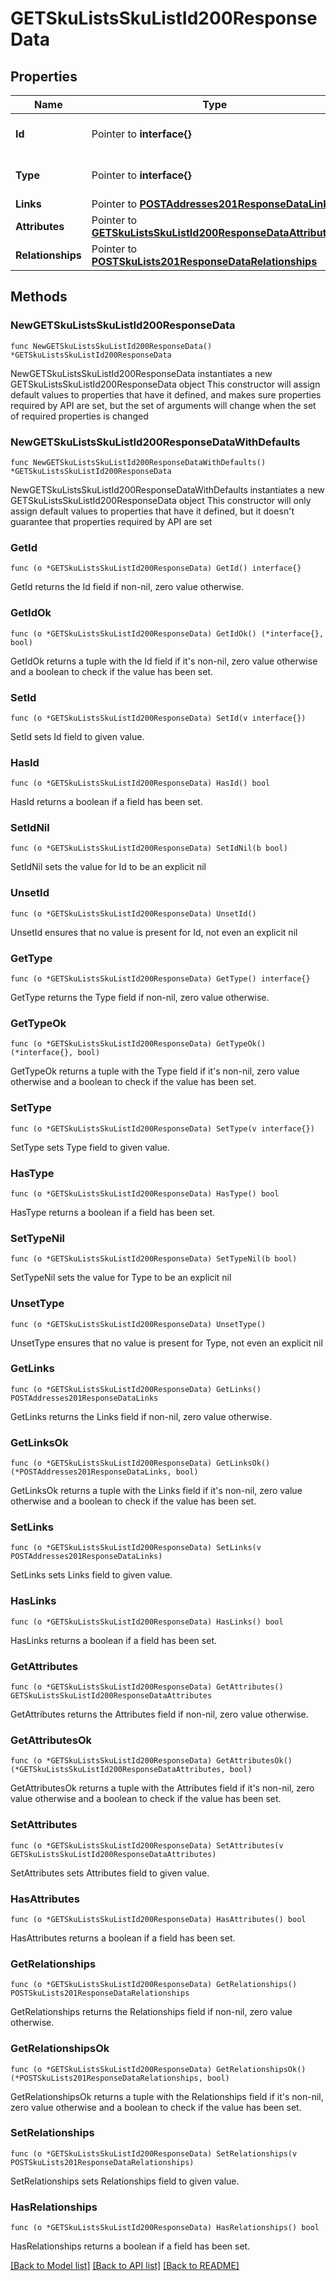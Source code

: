 # GETSkuListsSkuListId200ResponseData

## Properties

Name | Type | Description | Notes
------------ | ------------- | ------------- | -------------
**Id** | Pointer to **interface{}** | The resource&#39;s id | [optional] 
**Type** | Pointer to **interface{}** | The resource&#39;s type | [optional] 
**Links** | Pointer to [**POSTAddresses201ResponseDataLinks**](POSTAddresses201ResponseDataLinks.md) |  | [optional] 
**Attributes** | Pointer to [**GETSkuListsSkuListId200ResponseDataAttributes**](GETSkuListsSkuListId200ResponseDataAttributes.md) |  | [optional] 
**Relationships** | Pointer to [**POSTSkuLists201ResponseDataRelationships**](POSTSkuLists201ResponseDataRelationships.md) |  | [optional] 

## Methods

### NewGETSkuListsSkuListId200ResponseData

`func NewGETSkuListsSkuListId200ResponseData() *GETSkuListsSkuListId200ResponseData`

NewGETSkuListsSkuListId200ResponseData instantiates a new GETSkuListsSkuListId200ResponseData object
This constructor will assign default values to properties that have it defined,
and makes sure properties required by API are set, but the set of arguments
will change when the set of required properties is changed

### NewGETSkuListsSkuListId200ResponseDataWithDefaults

`func NewGETSkuListsSkuListId200ResponseDataWithDefaults() *GETSkuListsSkuListId200ResponseData`

NewGETSkuListsSkuListId200ResponseDataWithDefaults instantiates a new GETSkuListsSkuListId200ResponseData object
This constructor will only assign default values to properties that have it defined,
but it doesn't guarantee that properties required by API are set

### GetId

`func (o *GETSkuListsSkuListId200ResponseData) GetId() interface{}`

GetId returns the Id field if non-nil, zero value otherwise.

### GetIdOk

`func (o *GETSkuListsSkuListId200ResponseData) GetIdOk() (*interface{}, bool)`

GetIdOk returns a tuple with the Id field if it's non-nil, zero value otherwise
and a boolean to check if the value has been set.

### SetId

`func (o *GETSkuListsSkuListId200ResponseData) SetId(v interface{})`

SetId sets Id field to given value.

### HasId

`func (o *GETSkuListsSkuListId200ResponseData) HasId() bool`

HasId returns a boolean if a field has been set.

### SetIdNil

`func (o *GETSkuListsSkuListId200ResponseData) SetIdNil(b bool)`

 SetIdNil sets the value for Id to be an explicit nil

### UnsetId
`func (o *GETSkuListsSkuListId200ResponseData) UnsetId()`

UnsetId ensures that no value is present for Id, not even an explicit nil
### GetType

`func (o *GETSkuListsSkuListId200ResponseData) GetType() interface{}`

GetType returns the Type field if non-nil, zero value otherwise.

### GetTypeOk

`func (o *GETSkuListsSkuListId200ResponseData) GetTypeOk() (*interface{}, bool)`

GetTypeOk returns a tuple with the Type field if it's non-nil, zero value otherwise
and a boolean to check if the value has been set.

### SetType

`func (o *GETSkuListsSkuListId200ResponseData) SetType(v interface{})`

SetType sets Type field to given value.

### HasType

`func (o *GETSkuListsSkuListId200ResponseData) HasType() bool`

HasType returns a boolean if a field has been set.

### SetTypeNil

`func (o *GETSkuListsSkuListId200ResponseData) SetTypeNil(b bool)`

 SetTypeNil sets the value for Type to be an explicit nil

### UnsetType
`func (o *GETSkuListsSkuListId200ResponseData) UnsetType()`

UnsetType ensures that no value is present for Type, not even an explicit nil
### GetLinks

`func (o *GETSkuListsSkuListId200ResponseData) GetLinks() POSTAddresses201ResponseDataLinks`

GetLinks returns the Links field if non-nil, zero value otherwise.

### GetLinksOk

`func (o *GETSkuListsSkuListId200ResponseData) GetLinksOk() (*POSTAddresses201ResponseDataLinks, bool)`

GetLinksOk returns a tuple with the Links field if it's non-nil, zero value otherwise
and a boolean to check if the value has been set.

### SetLinks

`func (o *GETSkuListsSkuListId200ResponseData) SetLinks(v POSTAddresses201ResponseDataLinks)`

SetLinks sets Links field to given value.

### HasLinks

`func (o *GETSkuListsSkuListId200ResponseData) HasLinks() bool`

HasLinks returns a boolean if a field has been set.

### GetAttributes

`func (o *GETSkuListsSkuListId200ResponseData) GetAttributes() GETSkuListsSkuListId200ResponseDataAttributes`

GetAttributes returns the Attributes field if non-nil, zero value otherwise.

### GetAttributesOk

`func (o *GETSkuListsSkuListId200ResponseData) GetAttributesOk() (*GETSkuListsSkuListId200ResponseDataAttributes, bool)`

GetAttributesOk returns a tuple with the Attributes field if it's non-nil, zero value otherwise
and a boolean to check if the value has been set.

### SetAttributes

`func (o *GETSkuListsSkuListId200ResponseData) SetAttributes(v GETSkuListsSkuListId200ResponseDataAttributes)`

SetAttributes sets Attributes field to given value.

### HasAttributes

`func (o *GETSkuListsSkuListId200ResponseData) HasAttributes() bool`

HasAttributes returns a boolean if a field has been set.

### GetRelationships

`func (o *GETSkuListsSkuListId200ResponseData) GetRelationships() POSTSkuLists201ResponseDataRelationships`

GetRelationships returns the Relationships field if non-nil, zero value otherwise.

### GetRelationshipsOk

`func (o *GETSkuListsSkuListId200ResponseData) GetRelationshipsOk() (*POSTSkuLists201ResponseDataRelationships, bool)`

GetRelationshipsOk returns a tuple with the Relationships field if it's non-nil, zero value otherwise
and a boolean to check if the value has been set.

### SetRelationships

`func (o *GETSkuListsSkuListId200ResponseData) SetRelationships(v POSTSkuLists201ResponseDataRelationships)`

SetRelationships sets Relationships field to given value.

### HasRelationships

`func (o *GETSkuListsSkuListId200ResponseData) HasRelationships() bool`

HasRelationships returns a boolean if a field has been set.


[[Back to Model list]](../README.md#documentation-for-models) [[Back to API list]](../README.md#documentation-for-api-endpoints) [[Back to README]](../README.md)


